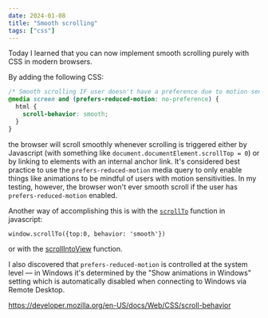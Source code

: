 ```yaml
---
date: 2024-01-08
title: "Smooth scrolling"
tags: ["css"]
---
```



Today I learned that you can now implement smooth scrolling purely with CSS in modern browsers.

By adding the following CSS:

```css
/* Smooth scrolling IF user doesn't have a preference due to motion sensitivities */
@media screen and (prefers-reduced-motion: no-preference) {
  html {
    scroll-behavior: smooth;
  }
}
```
the browser will scroll smoothly whenever scrolling is triggered either by Javascript (with something like `document.documentElement.scrollTop = 0`) or by linking to elements with an internal anchor link.
It's considered best practice to use the `prefers-reduced-motion` media query to only enable things like animations to be mindful of users with motion sensitivities.
In my testing, however, the browser won't ever smooth scroll if the user has `prefers-reduced-motion` enabled.

Another way of accomplishing this is with the [`scrollTo`](https://developer.mozilla.org/en-US/docs/Web/API/Window/scrollTo) function in javascript:

`window.scrollTo({top:0, behavior: 'smooth'})`

or with the [scrollIntoView](https://developer.mozilla.org/en-US/docs/Web/API/Element/scrollIntoView) function.

I also discovered that `prefers-reduced-motion` is controlled at the system level — in Windows it's determined by the "Show animations in Windows" setting which is automatically disabled when connecting to Windows via Remote Desktop.

https://developer.mozilla.org/en-US/docs/Web/CSS/scroll-behavior
